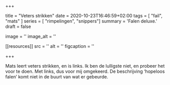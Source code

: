 +++

title = "Veters strikken"
date = 2020-10-23T16:46:59+02:00 
tags = [ "fail", "mats" ] 
series = [ "rimpelingen", "snippers"] 
summary = 'Falen deluxe.'
draft = false

image = ''
image_alt = ''

[[resources]]
src = ''
alt = ''
figcaption = ''


+++

Mats leert veters strikken, en is links. Ik ben de lulligste niet, en probeer het voor te doen. Met links, dus voor mij omgekeerd. De beschrijving ‘hopeloos falen’ komt niet in de buurt van wat er gebeurde. 